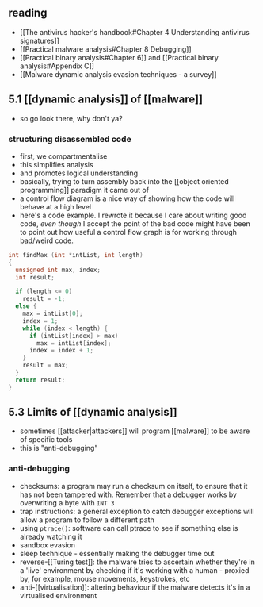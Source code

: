 ## reading
- [[The antivirus hacker's handbook#Chapter 4 Understanding antivirus signatures]]
- [[Practical malware analysis#Chapter 8 Debugging]]
- [[Practical binary analysis#Chapter 6]] and [[Practical binary analysis#Appendix C]]
- [[Malware dynamic analysis evasion techniques - a survey]]
## 5.1 [[dynamic analysis]] of [[malware]]
- so go look there, why don't ya?
### structuring disassembled code
- first, we compartmentalise
- this simplifies analysis
- and promotes logical understanding
- basically, trying to turn assembly back into the [[object oriented programming]] paradigm it came out of
- a control flow diagram is a nice way of showing how the code will behave at a high level
- here's a code example. I rewrote it because I care about writing good code, _even though_ I accept the point of the bad code might have been to point out how useful a control flow graph is for working through bad/weird code. 
```C
int findMax (int *intList, int length)
{
  unsigned int max, index;
  int result;

  if (length <= 0)
    result = -1;
  else {
    max = intList[0];
    index = 1;
    while (index < length) {
      if (intList[index] > max)
        max = intList[index];
	  index = index + 1;
    }
    result = max;  
  }
  return result;
}
```
## 5.3 Limits of [[dynamic analysis]]
- sometimes [[attacker|attackers]] will program [[malware]] to be aware of specific tools
- this is "anti-debugging"
### anti-debugging
- checksums: a program may run a checksum on itself, to ensure that it has not been tampered with. Remember that a debugger works by overwriting a byte with `INT 3`
- trap instructions: a general exception to catch debugger exceptions will allow a program to follow a different path
- using `ptrace()`: software can call ptrace to see if something else is already watching it
- sandbox evasion
- sleep technique - essentially making the debugger time out
- reverse-[[Turing test]]: the malware tries to ascertain whether they're in a 'live' environment by checking if it's working with a human - proxied by, for example, mouse movements, keystrokes, etc
- anti-[[virtualisation]]: altering behaviour if the malware detects it's in a virtualised environment